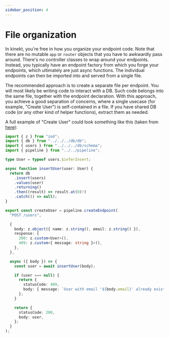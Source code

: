 ```yaml
---
sidebar_position: 4
---
```


# File organization

In kinekt, you're free in how you organize your endpoint code. Note that there are no mutable `app` or `router` objects that you have to awkwardly pass around. There's no controller classes to wrap around your endpoints. Instead, you typically have an endpoint factory from which you forge your endpoints, which ultimately are just async functions. The individual endpoints can then be imported into and served from a single file.

The recommended approach is to create a separate file per endpoint. You will most likely be writing code to interact with a DB. Such code belongs into the same file, together with the endpoint declaration. With this approach, you achieve a good separation of concerns, where a single usecase (for example, "Create User") is self-contained in a file. If you have shared DB code (or any other kind of helper functions), extract them as needed.

A full example of "Create User" could look something like this (taken from [here](https://github.com/simplicity/try-kinekt-with-node)):

```TypeScript title="./createUser.ts"
import { z } from "zod";
import { db } from "../../../db/db";
import { users } from "../../../db/schema";
import { pipeline } from "../../pipeline";

type User = typeof users.$inferInsert;

async function insertUser(user: User) {
  return db
    .insert(users)
    .values(user)
    .returning()
    .then((result) => result.at(0)!)
    .catch(() => null);
}

export const createUser = pipeline.createEndpoint(
  "POST /users",

  {
    body: z.object({ name: z.string(), email: z.string() }),
    response: {
      200: z.custom<User>(),
      409: z.custom<{ message: string }>(),
    },
  },

  async ({ body }) => {
    const user = await insertUser(body);

    if (user === null) {
      return {
        statusCode: 409,
        body: { message: `User with email '${body.email}' already exists.` },
      };
    }

    return {
      statusCode: 200,
      body: user,
    };
  }
);
```
